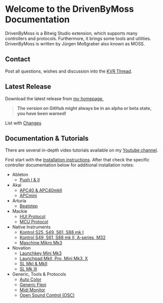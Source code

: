# Welcome to the DrivenByMoss Documentation

DrivenByMoss is a Bitwig Studio extension, which supports many controllers and protocols. Furthermore, it brings some tools and utilities.
DrivenByMoss is written by Jürgen Moßgraber also known as MOSS.

## Contact
Post all questions, wishes and discussion into the [KVR Thread](http://www.kvraudio.com/forum/viewtopic.php?f=268&t=502948).

## Latest Release
Download the latest release from <a href="http://www.mossgrabers.de">my homepage.</a>
> **The version on GitHub might always be in an alpha or beta state, you have been warned!**

List with [Changes](Changes)

## Documentation & Tutorials

There are several in-depth video tutorials available on my [Youtube channel](https://www.youtube.com/channel/UCMgtq3iKqYamt9C-xbxwjTA).

First start with the [Installation instructions](Installation).
After that check the specific controller documentation below for additional installation notes:

* Ableton
  * [Push I & II](Ableton-Push-I-&-II)
* Akai
  * [APC40 & APC40mkII](Akai/Akai-APC40-&-APC40mkII.md)
  * [APCmini](Akai/Akai-APCmini.md)
* Arturia
  * [Beatstep](Arturia-Beatstep)
* Mackie
  * [HUI Protocol](Mackie-HUI)
  * [MCU Protocol](Mackie-MCU)
* Native Instruments
  * [Kontrol S25, S49, S61, S88 mk I](Native-Instruments-Kontrol1)
  * [Kontrol S49, S61, S88 mk II, A-series, M32](Native-Instruments-Kontrol2)
  * [Maschine Mikro Mk3](Native-Instruments-Maschine-Mikro-Mk3)
* Novation
  * [Launchkey Mini Mk3](Novation-LaunchkeyMiniMk3)
  * [Launchpad MkII, Pro, Mini Mk3, X](Novation-Launchpad)
  * [SL MkI & MkII](Novation-Remote-SLmkI-&-mkII)
  * [SL Mk III](Novation-SLMkIII)
* Generic, Tools & Protocols
  * [Auto Color](AutoColor)
  * [Generic Flexi](Generic-Flexi)
  * [Midi Monitor](MidiMonitor)
  * [Open Sound Control (OSC)](Open-Sound-Control-(OSC))
